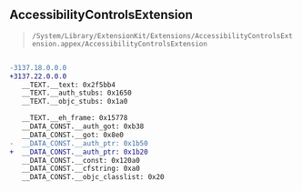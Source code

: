 ## AccessibilityControlsExtension

> `/System/Library/ExtensionKit/Extensions/AccessibilityControlsExtension.appex/AccessibilityControlsExtension`

```diff

-3137.18.0.0.0
+3137.22.0.0.0
   __TEXT.__text: 0x2f5bb4
   __TEXT.__auth_stubs: 0x1650
   __TEXT.__objc_stubs: 0x1a0

   __TEXT.__eh_frame: 0x15778
   __DATA_CONST.__auth_got: 0xb38
   __DATA_CONST.__got: 0x8e0
-  __DATA_CONST.__auth_ptr: 0x1b50
+  __DATA_CONST.__auth_ptr: 0x1b20
   __DATA_CONST.__const: 0x120a0
   __DATA_CONST.__cfstring: 0xa0
   __DATA_CONST.__objc_classlist: 0x20

```
